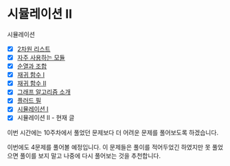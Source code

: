 # 시뮬레이션 Ⅱ



시뮬레이션

* [x] [2차원 리스트](https://70825.gitbook.io/python-study/6/6-1)
* [x] [자주 사용하는 모듈](https://70825.gitbook.io/python-study/6/6-3)
* [x] [순열과 조합](https://70825.gitbook.io/python-study/7/7-2)
* [x] [재귀 함수 Ⅰ](https://70825.gitbook.io/python-study/8/8-3)
* [x] [재귀 함수 Ⅱ](https://70825.gitbook.io/python-study/9/9-1)
* [x] [그래프 알고리즘 소개](https://70825.gitbook.io/python-study/9/9-2)
* [x] [플러드 필](https://70825.gitbook.io/python-study/9/9-3)
* [x] [시뮬레이션 Ⅰ](https://70825.gitbook.io/python-study/10/10-1)
* [x] 시뮬레이션 Ⅱ - 현재 글

이번 시간에는 10주차에서 풀었던 문제보다 더 어려운 문제를 풀어보도록 하겠습니다. 



이번에도 4문제를 풀어볼 예정입니다. 이 문제들은 풀이를 적어두었긴 하였지만 못 풀었으면 풀이를 보지 말고 나중에 다시 풀어보는 것을 추천합니다.


